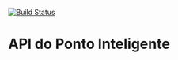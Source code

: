 [![Build Status](https://travis-ci.org/rivaldogljunior/ponto-inteligente-api.svg?branch=master)](https://travis-ci.org/rivaldogljunior/ponto-inteligente-api)
# API do Ponto Inteligente
